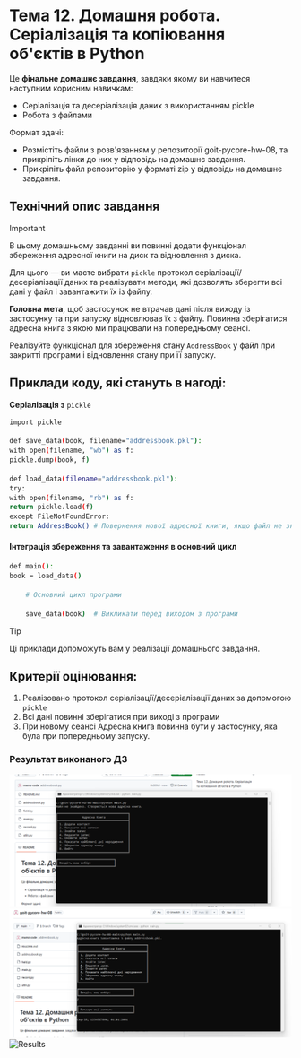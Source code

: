 # Тема 12. Домашня робота. Серіалізація та копіювання об'єктів в Python

Це **фiнальне домашнє завдання**, завдяки якому ви навчитеся наступним корисним навичкам:

- Серіалізація та десеріалізація даних з використанням pickle
- Робота з файлами

Формат здачі:

- Розмістіть файли з розв'язанням у репозиторії goit-pycore-hw-08, та прикріпіть лінки до них у відповідь на домашнє завдання.
- Прикріпіть файл репозиторію у форматi zip у відповідь на домашнє завдання.

## Технiчний опис завдання

> [!IMPORTANT]
>
> В цьому домашньому завданні ви повинні додати функціонал збереження адресної книги на диск та відновлення з диска.

Для цього — ви маєте вибрати `pickle` протокол серіалізації/десеріалізації даних та реалізувати методи, які дозволять зберегти всі дані у файл і завантажити їх із файлу.

**Головна мета**, щоб застосунок не втрачав дані після виходу із застосунку та при запуску відновлював їх з файлу. Повинна зберігатися адресна книга з якою ми працювали на попередньому сеансі.

Реалізуйте функціонал для збереження стану `AddressBook` у файл при закритті програми і відновлення стану при її запуску.

## Приклади коду, які стануть в нагоді:

**Серіалізація з** `pickle`

```bash
import pickle

def save_data(book, filename="addressbook.pkl"):
with open(filename, "wb") as f:
pickle.dump(book, f)

def load_data(filename="addressbook.pkl"):
try:
with open(filename, "rb") as f:
return pickle.load(f)
except FileNotFoundError:
return AddressBook() # Повернення нової адресної книги, якщо файл не знайдено
```

#### Інтеграція збереження та завантаження в основний цикл

```bash
def main():
book = load_data()

    # Основний цикл програми

    save_data(book)  # Викликати перед виходом з програми
```

> [!TIP]
>
> Ці приклади допоможуть вам у реалізації домашнього завдання.

## Критерії оцінювання:

1. Реалізовано протокол серіалізації/десеріалізації даних за допомогою `pickle`
2. Всі дані повинні зберігатися при виході з програми
3. При новому сеансі Адресна книга повинна бути у застосунку, яка була при попередньому запуску.

### Результат виконаного ДЗ

![Results](./assets/image-1.png)
![Results](./assets/image-2.png)
![Results](./assets/image-3.png)


